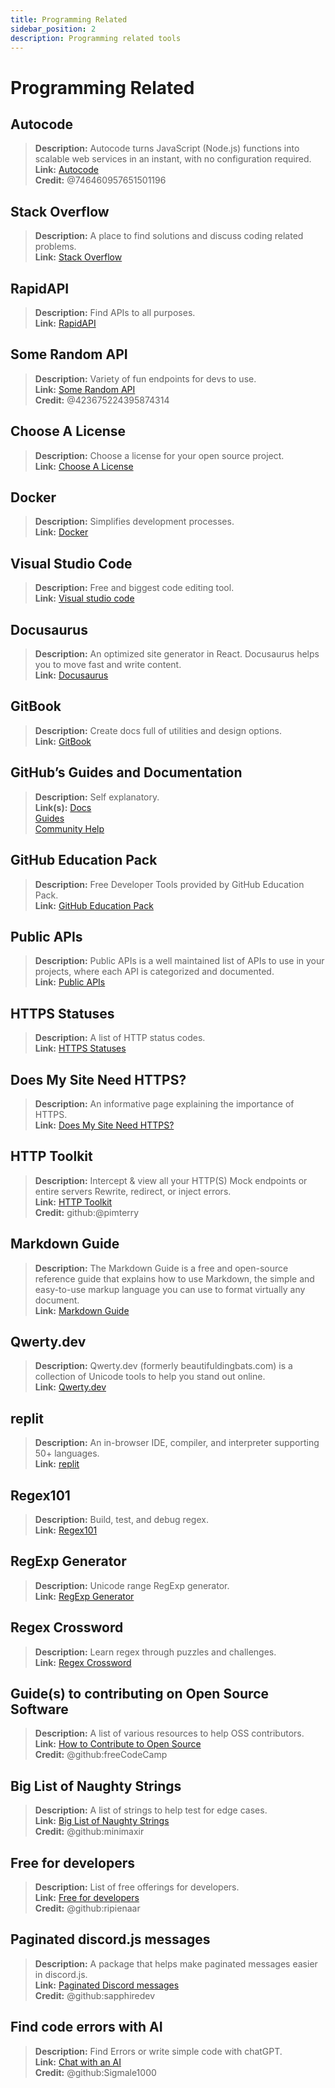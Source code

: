 ```yaml
---
title: Programming Related 
sidebar_position: 2
description: Programming related tools
---
```


# Programming Related

## Autocode

> **Description:** Autocode turns JavaScript (Node.js) functions into scalable web services in an instant, with no configuration required.   <br/>
**Link:** [Autocode](https://autocode.com/)  <br/>
**Credit:** @746460957651501196

## Stack Overflow

> **Description:** A place to find solutions and discuss coding related problems.  <br/>
**Link:** [Stack Overflow](https://stackoverflow.com/)

## RapidAPI

> **Description:** Find APIs to all purposes.  <br/>
**Link:** [RapidAPI](https://rapidapi.com/)

## Some Random API

> **Description:** Variety of fun endpoints for devs to use.  <br/>
**Link:** [Some Random API](https://some-random-api.ml/)  <br/>
**Credit:** @423675224395874314

## Choose A License

> **Description:** Choose a license for your open source project.   <br/>
**Link:** [Choose A License](https://choosealicense.com/)

## Docker

> **Description:** Simplifies development processes.   <br/>
**Link:** [Docker](https://www.docker.com/)

## Visual Studio Code

> **Description:** Free and biggest code editing tool. <br/>
**Link:** [Visual studio code](https://code.visualstudio.com)  

## Docusaurus

> **Description:** An optimized site generator in React. Docusaurus helps you to move fast and write content.   <br/>
**Link:** [Docusaurus](https://docusaurus.io/)

## GitBook

> **Description:** Create docs full of utilities and design options.  <br/>
**Link:** [GitBook](https://www.gitbook.com/)

## GitHub’s Guides and Documentation

> **Description:** Self explanatory.   <br/>
**Link(s):**
[Docs](https://docs.github.com/en)   <br/>
[Guides](https://guides.github.com/)   <br/>
[Community Help](https://github.community/)

## GitHub Education Pack

> **Description:** Free Developer Tools provided by GitHub Education Pack.   <br/>
**Link:** [GitHub Education Pack](https://education.github.com/)

## Public APIs

> **Description:** Public APIs is a well maintained list of APIs to use in your projects, where each API is categorized and documented.   <br/>
**Link:** [Public APIs](https://github.com/public-apis/public-apis)

## HTTPS Statuses

> **Description:** A list of HTTP status codes.   <br/>
**Link:** [HTTPS Statuses](https://httpstatuses.com/)

## Does My Site Need HTTPS?

> **Description:** An informative page explaining the importance of HTTPS.  <br/>
**Link:** [Does My Site Need HTTPS?](https://doesmysiteneedhttps.com/)

## HTTP Toolkit

> **Description:** Intercept & view all your HTTP(S) Mock endpoints or entire servers Rewrite, redirect, or inject errors.  <br/>
**Link:** [HTTP Toolkit](https://httptoolkit.tech/)  <br/>
**Credit:** github:@pimterry

## Markdown Guide

> **Description:** The Markdown Guide is a free and open-source reference guide that explains how to use Markdown, the simple and easy-to-use markup language you can use to format virtually any document.   <br/>
**Link:** [Markdown Guide](https://www.markdownguide.org/)

## Qwerty.dev

> **Description:** Qwerty.dev (formerly beautifuldingbats.com) is a collection of Unicode tools to help you stand out online.   <br/>
**Link:** [Qwerty.dev](https://qwerty.dev/)

## replit

> **Description:** An in-browser IDE, compiler, and interpreter supporting 50+ languages.   <br/>
**Link:** [replit](https://replit.com/)

## Regex101

> **Description:** Build, test, and debug regex.   <br/>
**Link:** [Regex101](https://regex101.com/)

## RegExp Generator

> **Description:** Unicode range RegExp generator.   <br/>
**Link:** [RegExp Generator](https://apps.timwhitlock.info/js/regex#)

## Regex Crossword

> **Description:** Learn regex through puzzles and challenges.   <br/>
**Link:** [Regex Crossword](https://regexcrossword.com/)

## Guide(s) to contributing on Open Source Software

> **Description:** A list of various resources to help OSS contributors. <br/>
**Link:** [How to Contribute to Open Source](https://github.com/freeCodeCamp/how-to-contribute-to-open-source) <br/>
**Credit:** @github:freeCodeCamp

## Big List of Naughty Strings

> **Description:** A list of strings to help test for edge cases. <br/>
**Link:** [Big List of Naughty Strings](https://github.com/minimaxir/big-list-of-naughty-strings) <br/>
**Credit:** @github:minimaxir

## Free for developers

> **Description:** List of free offerings for developers. <br/>
**Link:** [Free for developers](https://free-for.dev/#/) <br/>
**Credit:** @github:ripienaar

## Paginated discord.js messages

> **Description:** A package that helps make paginated messages easier in discord.js. <br/>
**Link:** [Paginated Discord messages](https://www.npmjs.com/package/@sapphire/discord.js-utilities) <br />
**Credit:** @github:sapphiredev


## Find code errors with AI

> **Description:** Find Errors or write simple code with chatGPT. <br/>
**Link:** [Chat with an AI](https://openai.com) <br />
**Credit:** @github:Sigmale1000
